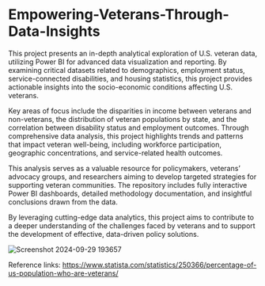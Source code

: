 # Empowering-Veterans-Through-Data-Insights

This project presents an in-depth analytical exploration of U.S. veteran data, utilizing Power BI for advanced data visualization and reporting. By examining critical datasets related to demographics, employment status, service-connected disabilities, and housing statistics, this project provides actionable insights into the socio-economic conditions affecting U.S. veterans.

Key areas of focus include the disparities in income between veterans and non-veterans, the distribution of veteran populations by state, and the correlation between disability status and employment outcomes. Through comprehensive data analysis, this project highlights trends and patterns that impact veteran well-being, including workforce participation, geographic concentrations, and service-related health outcomes.

This analysis serves as a valuable resource for policymakers, veterans’ advocacy groups, and researchers aiming to develop targeted strategies for supporting veteran communities. The repository includes fully interactive Power BI dashboards, detailed methodology documentation, and insightful conclusions drawn from the data.

By leveraging cutting-edge data analytics, this project aims to contribute to a deeper understanding of the challenges faced by veterans and to support the development of effective, data-driven policy solutions.


![Screenshot 2024-09-29 193657](https://github.com/user-attachments/assets/e60718f5-3eab-40d4-822d-8dcc1bb6dc5d)

Reference links: https://www.statista.com/statistics/250366/percentage-of-us-population-who-are-veterans/
